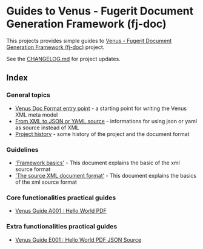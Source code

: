 # Guides to Venus - Fugerit Document Generation Framework (fj-doc)  

This projects provides simple guides to [Venus - Fugerit Document Generation Framework (fj-doc)](https://github.com/fugerit-org/fj-doc) project.

See the [CHANGELOG.md](CHANGELOG.md) for project updates.

## Index

### General topics
* [Venus Doc Format entry point](src/docs/common/doc_format_summary.md) - a starting point for writing the Venus XML meta model
* [From XML to JSON or YAML source](src/docs/common/doc_from_xml_to_json_or_yaml.md) - informations for using json or yaml as source instead of XML
* [Project history](src/docs/common/history.md) - some history of the project and the document format

### Guidelines
* ['Framework basics'](src/docs/guidelines/G001_basics.md) - This document explains the basic of the xml source format
* ['The source XML document format'](src/docs/guidelines/G002_xml_format.md) - This document explains the basics of the xml source format

### Core functionalities practical guides
* [Venus Guide A001 : Hello World PDF](fj-doc-guides-A001-hello-world-pdf/README.md)

### Extra functionalities practical guides
* [Venus Guide E001 : Hello World PDF JSON Source](fj-doc-guides-E001-hello-world-pdf-json-source/README.md)

